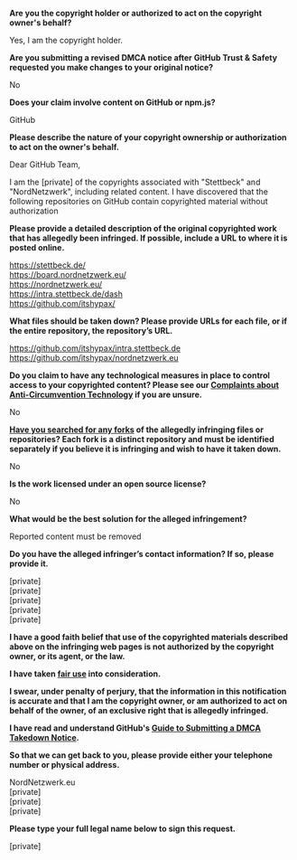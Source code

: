 **Are you the copyright holder or authorized to act on the copyright owner's behalf?**

Yes, I am the copyright holder.

**Are you submitting a revised DMCA notice after GitHub Trust & Safety requested you make changes to your original notice?**

No

**Does your claim involve content on GitHub or npm.js?**

GitHub

**Please describe the nature of your copyright ownership or authorization to act on the owner's behalf.**

Dear GitHub Team,

I am the [private] of the copyrights associated with "Stettbeck" and "NordNetzwerk", including related content. I have discovered that the following repositories on GitHub contain copyrighted material without authorization

**Please provide a detailed description of the original copyrighted work that has allegedly been infringed. If possible, include a URL to where it is posted online.**

https://stettbeck.de/  
https://board.nordnetzwerk.eu/  
https://nordnetzwerk.eu/  
https://intra.stettbeck.de/dash  
https://github.com/itshypax/  

**What files should be taken down? Please provide URLs for each file, or if the entire repository, the repository’s URL.**

https://github.com/itshypax/intra.stettbeck.de  
https://github.com/itshypax/nordnetzwerk.eu

**Do you claim to have any technological measures in place to control access to your copyrighted content? Please see our <a href="https://docs.github.com/articles/guide-to-submitting-a-dmca-takedown-notice#complaints-about-anti-circumvention-technology">Complaints about Anti-Circumvention Technology</a> if you are unsure.**

No

**<a href="https://docs.github.com/articles/dmca-takedown-policy#b-what-about-forks-or-whats-a-fork">Have you searched for any forks</a> of the allegedly infringing files or repositories? Each fork is a distinct repository and must be identified separately if you believe it is infringing and wish to have it taken down.**

No

**Is the work licensed under an open source license?**

No

**What would be the best solution for the alleged infringement?**

Reported content must be removed

**Do you have the alleged infringer’s contact information? If so, please provide it.**

[private]  
[private]  
[private]  
[private]  
[private]  

**I have a good faith belief that use of the copyrighted materials described above on the infringing web pages is not authorized by the copyright owner, or its agent, or the law.**

**I have taken <a href="https://www.lumendatabase.org/topics/22">fair use</a> into consideration.**

**I swear, under penalty of perjury, that the information in this notification is accurate and that I am the copyright owner, or am authorized to act on behalf of the owner, of an exclusive right that is allegedly infringed.**

**I have read and understand GitHub's <a href="https://docs.github.com/articles/guide-to-submitting-a-dmca-takedown-notice/">Guide to Submitting a DMCA Takedown Notice</a>.**

**So that we can get back to you, please provide either your telephone number or physical address.**

NordNetzwerk.eu  
[private]  
[private]  
[private]  

**Please type your full legal name below to sign this request.**

[private]  

